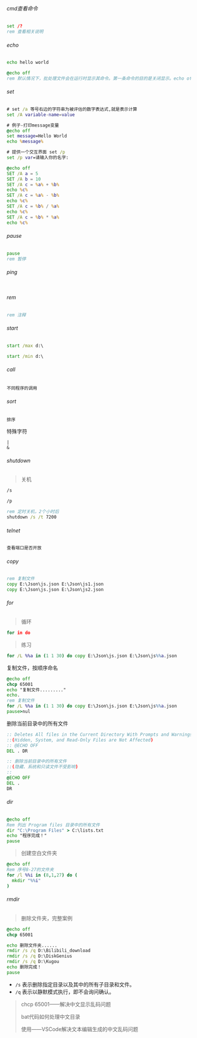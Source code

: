 ###### cmd查看命令

```cmd
set /?
rem 查看相关说明
```

###### echo

```cmd
echo hello world

@echo off
rem 默认情况下，批处理文件会在运行时显示其命令。第一条命令的目的是关闭显示。echo off "命令会关闭整个脚本的显示，但 "echo off "命令本身除外。前面的 "at "符号"@"使该命令也适用于它自己。
```

###### set

```cmd
# set /a 等号右边的字符串为被评估的数字表达式,就是表示计算
set /A variable-name=value

# 例子-打印message变量
@echo off 
set message=Hello World 
echo %message%

# 提供一个交互界面 set /p
set /p var=请输入你的名字: 

```

```cmd
@echo off 
SET /A a = 5 
SET /A b = 10 
SET /A c = %a% + %b% 
echo %c% 
SET /A c = %a% - %b% 
echo %c% 
SET /A c = %b% / %a% 
echo %c% 
SET /A c = %b% * %a% 
echo %c%
```

###### pause

```cmd
pause 
rem 暂停
```

###### ping

```cmd

```

###### rem

```cmd
rem 注释
```

###### start

```cmd
start /max d:\

start /min d:\
```

###### call

```
不同程序的调用
```

###### sort

```
排序
```

特殊字符

```
|
&

```

###### shutdown

> 关机

```cmd
/s

/p

rem 定时关机，2个小时后
shutdown /s /t 7200
```

###### telnet

```cmd
查看端口是否开放
```

###### copy

```cmd
rem 复制文件
copy E:\Json\js.json E:\Json\js1.json
copy E:\Json\js.json E:\Json\js2.json
```

###### for

> 循环

```cmd
for in do
```

> 练习
>

```cmd
for /L %%a in (1 1 30) do copy E:\Json\js.json E:\Json\js%%a.json
```

复制文件，按顺序命名

```cmd
@echo off
chcp 65001
echo "复制文件........."  
echo.  
rem 复制文件
for /L %%a in (1 1 30) do copy E:\Json\js.json E:\Json\js%%a.json
pause>nul
```

删除当前目录中的所有文件

```cmd
:: Deletes All files in the Current Directory With Prompts and Warnings
::(Hidden, System, and Read-Only Files are Not Affected)
:: @ECHO OFF
DEL . DR
```

```cmd
:: 删除当前目录中的所有文件
::(隐藏、系统和只读文件不受影响) 
:: 
@ECHO OFF 
DEL . 
DR
```

###### dir

```cmd
@echo off 
Rem 列出 Program files 目录中的所有文件
dir "C:\Program Files" > C:\lists.txt
echo "程序完成！"
pause
```

> 创建空白文件夹

```cmd
@echo off
Rem 序号8-27的文件夹
for /l %%i in (8,1,27) do (
  mkdir "%%i"
)
```

###### rmdir

> 删除文件夹，完整案例

```cmd
@echo off
chcp 65001

echo 删除文件夹......
rmdir /s /q D:\Bilibili_download
rmdir /s /q D:\DiskGenius
rmdir /s /q D:\Kugou
echo 删除完成！
pause
```

- `/s` 表示删除指定目录以及其中的所有子目录和文件。
- `/q` 表示以静默模式执行，即不会询问确认。

> chcp 65001——解决中文显示乱码问题
>
> bat代码如何处理中文目录
>
> 使用——VSCode解决文本编辑生成的中文乱码问题
